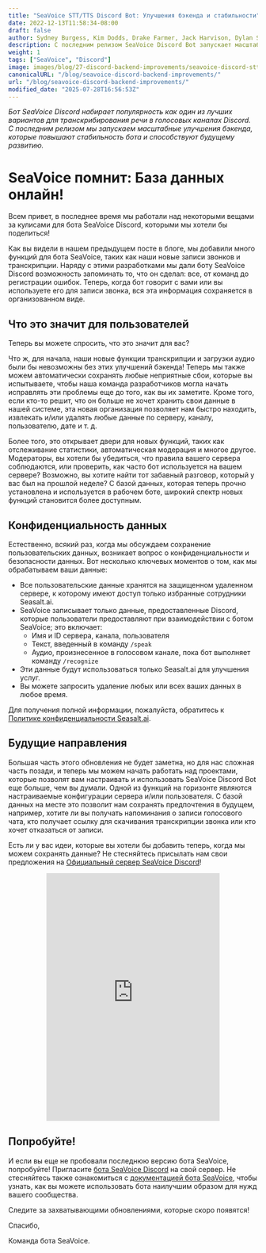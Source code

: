 ```yaml
---
title: "SeaVoice STT/TTS Discord Bot: Улучшения бэкенда и стабильности"
date: 2022-12-13T11:58:34-08:00
draft: false
author: Sydney Burgess, Kim Dodds, Drake Farmer, Jack Harvison, Dylan Strong, Cody Vernon
description: С последним релизом SeaVoice Discord Bot запускает масштабные улучшения бэкенда, которые повышают стабильность бота и способствуют будущему развитию.
weight: 1
tags: ["SeaVoice", "Discord"]
image: images/blog/27-discord-backend-improvements/seavoice-discord-stt-tts-bot-backend-improvements.jpg
canonicalURL: "/blog/seavoice-discord-backend-improvements/"
url: "/blog/seavoice-discord-backend-improvements/"
modified_date: "2025-07-28T16:56:53Z"
---
```


*Бот SeaVoice Discord набирает популярность как один из лучших вариантов для транскрибирования речи в голосовых каналах Discord. С последним релизом мы запускаем масштабные улучшения бэкенда, которые повышают стабильность бота и способствуют будущему развитию.*

# SeaVoice помнит: База данных онлайн!

Всем привет, в последнее время мы работали над некоторыми вещами за кулисами для бота SeaVoice Discord, которыми мы хотели бы поделиться!

Как вы видели в нашем предыдущем посте в блоге, мы добавили много функций для бота SeaVoice, таких как наши новые записи звонков и транскрипции. Наряду с этими разработками мы дали боту SeaVoice Discord возможность запоминать то, что он сделал: все, от команд до регистрации ошибок. Теперь, когда бот говорит с вами или вы используете его для записи звонка, вся эта информация сохраняется в организованном виде.

## Что это значит для пользователей
Теперь вы можете спросить, что это значит для вас?

Что ж, для начала, наши новые функции транскрипции и загрузки аудио были бы невозможны без этих улучшений бэкенда! Теперь мы также можем автоматически сохранять любые неприятные сбои, которые вы испытываете, чтобы наша команда разработчиков могла начать исправлять эти проблемы еще до того, как вы их заметите. Кроме того, если кто-то решит, что он больше не хочет хранить свои данные в нашей системе, эта новая организация позволяет нам быстро находить, извлекать и/или удалять любые данные по серверу, каналу, пользователю, дате и т. д.

Более того, это открывает двери для новых функций, таких как отслеживание статистики, автоматическая модерация и многое другое. Модераторы, вы хотели бы убедиться, что правила вашего сервера соблюдаются, или проверить, как часто бот используется на вашем сервере? Возможно, вы хотите найти тот забавный разговор, который у вас был на прошлой неделе? С базой данных, которая теперь прочно установлена и используется в рабочем боте, широкий спектр новых функций становится более доступным.

## Конфиденциальность данных

Естественно, всякий раз, когда мы обсуждаем сохранение пользовательских данных, возникает вопрос о конфиденциальности и безопасности данных. Вот несколько ключевых моментов о том, как мы обрабатываем ваши данные:
- Все пользовательские данные хранятся на защищенном удаленном сервере, к которому имеют доступ только избранные сотрудники Seasalt.ai.
- SeaVoice записывает только данные, предоставленные Discord, которые пользователи предоставляют при взаимодействии с ботом SeaVoice; это включает:
    - Имя и ID сервера, канала, пользователя
    - Текст, введенный в команду `/speak`
    - Аудио, произнесенное в голосовом канале, пока бот выполняет команду `/recognize`
- Эти данные будут использоваться только Seasalt.ai для улучшения услуг.
- Вы можете запросить удаление любых или всех ваших данных в любое время.

Для получения полной информации, пожалуйста, обратитесь к [Политике конфиденциальности Seasalt.ai](https://seasalt.ai/privacy/).

## Будущие направления

Большая часть этого обновления не будет заметна, но для нас сложная часть позади, и теперь мы можем начать работать над проектами, которые позволят вам настраивать и использовать SeaVoice Discord Bot еще больше, чем вы думали.
Одной из функций на горизонте являются настраиваемые конфигурации сервера и/или пользователя.
С базой данных на месте это позволит нам сохранять предпочтения в будущем, например, хотите ли вы получать напоминания о записи голосового чата, кто получает ссылку для скачивания транскрипции звонка или кто хочет отказаться от записи.

Есть ли у вас идеи, которые вы хотели бы добавить теперь, когда мы можем сохранять данные? Не стесняйтесь присылать нам свои предложения на [Официальный сервер SeaVoice Discord](https://discord.gg/dfAYfwBQ)!

<center>
<iframe src="https://discordapp.com/widget?id=919037515514654721&theme=dark" width="350" height="500" allowtransparency="true" frameborder="0" sandbox="allow-popups allow-popups-to-escape-sandbox allow-same-origin allow-scripts"></iframe>
</center>

## Попробуйте!

И если вы еще не пробовали последнюю версию бота SeaVoice, попробуйте! Пригласите [бота SeaVoice Discord](https://discord.com/oauth2/authorize?client_id=1001955060210749492&scope=bot) на свой сервер.
Не стесняйтесь также ознакомиться с [документацией бота SeaVoice](https://wiki.seasalt.ai/seavoice/discord/discord-bot/), чтобы узнать, как вы можете использовать бота наилучшим образом для нужд вашего сообщества.

Следите за захватывающими обновлениями, которые скоро появятся!

Спасибо,

Команда бота SeaVoice.
